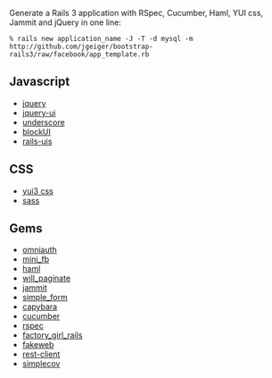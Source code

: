Generate a Rails 3 application with RSpec, Cucumber, Haml, YUI css, Jammit and jQuery in one line:

    % rails new application_name -J -T -d mysql -m http://github.com/jgeiger/bootstrap-rails3/raw/facebook/app_template.rb

Javascript
----------

* [jquery](http://jquery.com/)
* [jquery-ui](http://jqueryui.com/)
* [underscore](http://documentcloud.github.com/underscore/)
* [blockUI](http://jquery.malsup.com/block/)
* [rails-ujs](http://github.com/rails/jquery-ujs)

CSS
---
* [yui3 css](http://developer.yahoo.com/yui/3/)
* [sass](http://sass-lang.com/)

Gems
----

* [omniauth](http://github.com/intridea/omniauth/)
* [mini_fb](http://github.com/appoxy/mini_fb/)
* [haml](http://haml-lang.com/)
* [will_paginate](http://github.com/mislav/will_paginate)
* [jammit](http://documentcloud.github.com/jammit/)
* [simple_form](http://github.com/plataformatec/simple_form)
* [capybara](http://github.com/jnicklas/capybara)
* [cucumber](http://cukes.info/)
* [rspec](http://rspec.info/)
* [factory_girl_rails](http://github.com/thoughtbot/factory_girl_rails)
* [fakeweb](http://github.com/chrisk/fakeweb)
* [rest-client](http://github.com/archiloque/rest-client)
* [simplecov](http://github.com/colszowka/simplecov)

